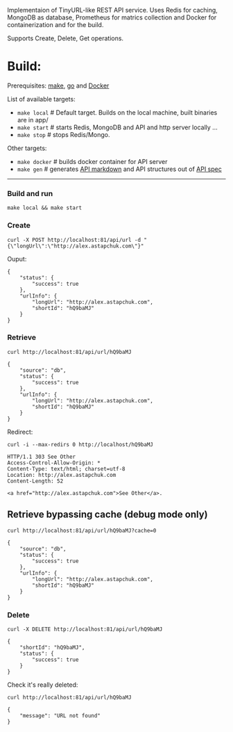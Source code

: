 Implementaion of TinyURL-like REST API service. 
Uses Redis for caching, MongoDB as database, Prometheus for matrics collection and Docker for containerization and for the build.

Supports Create, Delete, Get operations.

# Build: 

Prerequisites: [make](https://www.gnu.org/software/make), [go](https://go.dev) and [Docker](https://www.docker.com)

List of available targets:


- `make local`    # Default target. Builds on the local machine, built binaries are in app/
- `make start`    # starts Redis, MongoDB and API and http server locally
...
- `make stop`     # stops Redis/Mongo.

Other targets:
- `make docker`   # builds docker container for API server
- `make gen`      # generates [API markdown](api/gotiny_api_spec.md) and API structures out of [API spec](api/gotiny-api.yaml)

<hr />

### Build and run

`make local && make start`

### Create

`curl -X POST http://localhost:81/api/url -d "{\"longUrl\":\"http://alex.astapchuk.com\"}"`

Ouput:

    {
        "status": {
            "success": true
        },
        "urlInfo": {
            "longUrl": "http://alex.astapchuk.com",
            "shortId": "hQ9baMJ"
        }
    }


### Retrieve

`curl http://localhost:81/api/url/hQ9baMJ`

    {
        "source": "db",
        "status": {
            "success": true
        },
        "urlInfo": {
            "longUrl": "http://alex.astapchuk.com",
            "shortId": "hQ9baMJ"
        }
    }

Redirect:

`curl -i --max-redirs 0 http://localhost/hQ9baMJ`

    HTTP/1.1 303 See Other
    Access-Control-Allow-Origin: *
    Content-Type: text/html; charset=utf-8
    Location: http://alex.astapchuk.com
    Content-Length: 52

    <a href="http://alex.astapchuk.com">See Other</a>.

## Retrieve bypassing cache (debug mode only)

`curl http://localhost:81/api/url/hQ9baMJ?cache=0`

    {
        "source": "db",
        "status": {
            "success": true
        },
        "urlInfo": {
            "longUrl": "http://alex.astapchuk.com",
            "shortId": "hQ9baMJ"
        }
    }

### Delete

`curl -X DELETE http://localhost:81/api/url/hQ9baMJ`

    {
        "shortId": "hQ9baMJ",
        "status": {
            "success": true
        }
    }

Check it's really deleted:

`curl http://localhost:81/api/url/hQ9baMJ`

    {
        "message": "URL not found"
    }